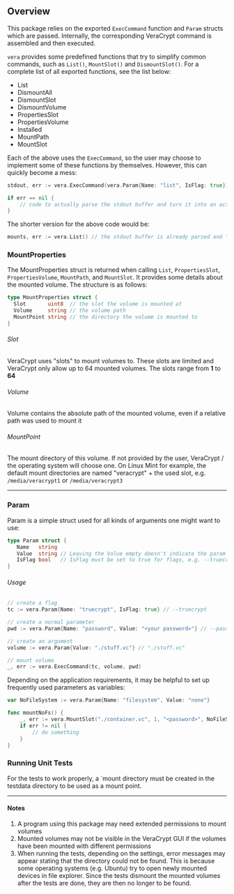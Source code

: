 ## Overview

This package relies on the exported `ExecCommand` function and `Param` structs which are passed. Internally, the corresponding 
VeraCrypt command is assembled and then executed.  

`vera` provides some predefined functions that try to simplify common commands, such as `List()`, `MountSlot()` and 
`DismountSlot()`. For a complete list of all exported functions, see the list below:

* List
* DismountAll
* DismountSlot
* DismountVolume
* PropertiesSlot
* PropertiesVolume
* Installed
* MountPath
* MountSlot

Each of the above uses the `ExecCommand`, so the user may choose to implement some of these functions by 
themselves. However, this can quickly become a mess: 
```go
stdout, err := vera.ExecCommand(vera.Param{Name: "list", IsFlag: true})

if err == nil {
    // code to actually parse the stdout buffer and turn it into an actual list
}
```
The shorter version for the above code would be:
```go
mounts, err := vera.List() // the stdout buffer is already parsed and "mounts" contains a list of MountProperties
```

### MountProperties

The MountProperties struct is returned when calling `List`, `PropertiesSlot`, `PropertiesVolume`, `MountPath`, and `MountSlot`. It 
provides some details about the mounted volume. The structure is as follows:

```go
type MountProperties struct {
  Slot       uint8  // the slot the volume is mounted at
  Volume     string // the volume path
  MountPoint string // the directory the volume is mounted to
}
```

###### Slot

VeraCrypt uses "slots" to mount volumes to. These slots are limited and VeraCrypt only allow up to 64 mounted volumes. 
The slots range from **1** to **64**

###### Volume

Volume contains the absolute path of the mounted volume, even if a relative path was used to mount it

###### MountPoint

The mount directory of this volume. If not provided by the user, VeraCrypt / the operating system will choose one. On 
Linux Mint for example, the default mount directories are named "veracrypt" + the used slot, e.g. `/media/veracrypt1` or 
`/media/veracrypt3`

---

### Param

Param is a simple struct used for all kinds of arguments one might want to use:

```go
type Param struct {
   Name   string
   Value  string // Leaving the Value empty doesn't indicate the param is a flag, use IsFlag instead
   IsFlag bool   // IsFlag must be set to true for flags, e.g. --truecrypt or --version
}
```
###### Usage
```go
// create a flag
tc := vera.Param{Name: "truecrypt", IsFlag: true} // --truecrypt

// create a normal parameter
pwd := vera.Param{Name: "password", Value: "<your password>"} // --password="<your password>"

// create an argument
volume := vera.Param{Value: "./stuff.vc"} // "./stuff.vc"

// mount volume
_, err := vera.ExecCommand(tc, volume, pwd)
```

Depending on the application requirements, it may be helpful to set up frequently used parameters as variables:
```go
var NoFileSystem := vera.Param{Name: "filesystem", Value: "none"}

func mountNoFs() {
    _, err := vera.MountSlot("./container.vc", 1, "<password>", NoFileSystem)
    if err != nil { 
        // do something
    }
}
```

### Running Unit Tests
For the tests to work properly, a `mount directory must be created in the testdata directory to be used as a mount point.

---
#### Notes

1. A program using this package may need extended permissions to mount volumes
2. Mounted volumes may not be visible in the VeraCrypt GUI if the volumes have been mounted with different permissions
3. When running the tests, depending on the settings, error messages may appear stating that the directory could
   not be found. This is because some operating systems (e.g. Ubuntu) try to open newly mounted devices in file
   explorer. Since the tests dismount the mounted volumes after the tests are done, they are then no longer to be found.

